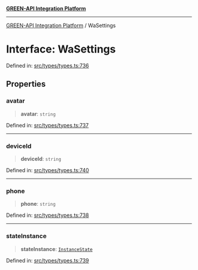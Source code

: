 [**GREEN-API Integration Platform**](../README.md)

***

[GREEN-API Integration Platform](../globals.md) / WaSettings

# Interface: WaSettings

Defined in: [src/types/types.ts:736](https://github.com/green-api/greenapi-integration/blob/63683bb8d19b76d9e4ce6bd0a8121d8d2cf428af/src/types/types.ts#L736)

## Properties

### avatar

> **avatar**: `string`

Defined in: [src/types/types.ts:737](https://github.com/green-api/greenapi-integration/blob/63683bb8d19b76d9e4ce6bd0a8121d8d2cf428af/src/types/types.ts#L737)

***

### deviceId

> **deviceId**: `string`

Defined in: [src/types/types.ts:740](https://github.com/green-api/greenapi-integration/blob/63683bb8d19b76d9e4ce6bd0a8121d8d2cf428af/src/types/types.ts#L740)

***

### phone

> **phone**: `string`

Defined in: [src/types/types.ts:738](https://github.com/green-api/greenapi-integration/blob/63683bb8d19b76d9e4ce6bd0a8121d8d2cf428af/src/types/types.ts#L738)

***

### stateInstance

> **stateInstance**: [`InstanceState`](../type-aliases/InstanceState.md)

Defined in: [src/types/types.ts:739](https://github.com/green-api/greenapi-integration/blob/63683bb8d19b76d9e4ce6bd0a8121d8d2cf428af/src/types/types.ts#L739)
